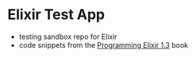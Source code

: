 # Elixir Test App
 - testing sandbox repo for Elixir
 - code snippets from the [Programming Elixir 1.3](https://www.amazon.com/Programming-Elixir-1-3-Functional-Concurrent/dp/168050200X) book